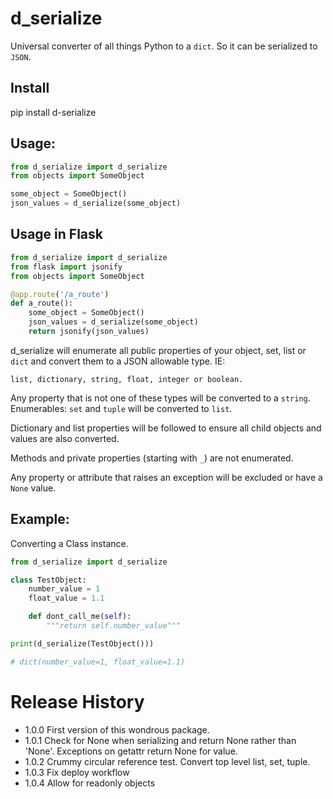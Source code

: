 d_serialize
===========

Universal converter of all things Python to a `dict`.  So it can be serialized
to `JSON`. 

Install
-------

pip install d-serialize

Usage:
------

```python
from d_serialize import d_serialize
from objects import SomeObject

some_object = SomeObject()
json_values = d_serialize(some_object)
```

Usage in Flask
--------------

```python
from d_serialize import d_serialize
from flask import jsonify
from objects import SomeObject

@app.route('/a_route')
def a_route():
    some_object = SomeObject()
    json_values = d_serialize(some_object)
    return jsonify(json_values)
```

d_serialize will enumerate all public properties of your object, set, list or `dict` and convert them
to a JSON allowable type.  IE:

    list, dictionary, string, float, integer or boolean.

Any property that is not one of these types will be converted to a `string`. Enumerables: `set`
and `tuple` will be converted to `list`.

Dictionary and list properties will be followed to ensure all child objects and
values are also converted.

Methods and private properties (starting with `_`) are not enumerated.

Any property or attribute that raises an exception will be excluded or
have a `None` value.

Example:
--------

Converting a Class instance.

```python
from d_serialize import d_serialize

class TestObject:
    number_value = 1
    float_value = 1.1

    def dont_call_me(self):
        """return self.number_value"""

print(d_serialize(TestObject()))

# dict(number_value=1, float_value=1.1)
```

Release History
===============

* 1.0.0 First version of this wondrous package.
* 1.0.1 Check for None when serializing and return None rather than 'None'.  Exceptions on getattr return None for value.
* 1.0.2 Crummy circular reference test.  Convert top level list, set, tuple.
* 1.0.3 Fix deploy workflow
* 1.0.4 Allow for readonly objects